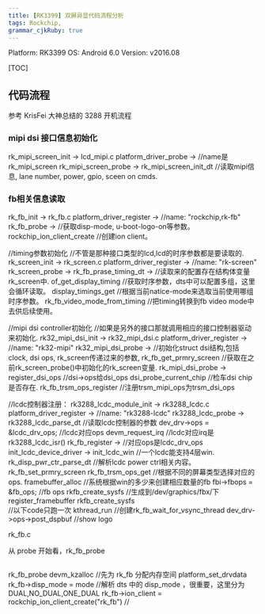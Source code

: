 ```yaml
---
title: [RK3399] 双屏异显代码流程分析
tags: Rockchip,
grammar_cjkRuby: true
---
```

Platform: RK3399 
OS: Android 6.0 
Version: v2016.08

[TOC]

## 代码流程
参考 KrisFei 大神总结的 3288 开机流程
### mipi dsi 接口信息初始化
rk_mipi_screen_init    ->    lcd_mipi.c
    platform_driver_probe ->    //name是rk_mipi_screen
        rk_mipi_screen_probe  ->
            rk_mipi_screen_init_dt    //读取mipi信息, lane number, power, gpio, sceen on cmds.


### fb相关信息读取
rk_fb_init ->    rk_fb.c
    platform_driver_register ->    //name: "rockchip,rk-fb"
        rk_fb_probe ->    //获取disp-mode, u-boot-logo-on等参数。
            rockchip_ion_client_create    //创建ion client。
        

//timing参数初始化
//不管是那种接口类型的lcd,lcd的时序参数都是要读取的.
rk_screen_init ->    rk_screen.c
    platform_driver_register ->    //name: "rk-screen"
        rk_screen_probe ->
            rk_fb_prase_timing_dt ->    //读取来的配置存在结构体变量rk_screen中.
                of_get_display_timing    //获取时序参数，dts中可以配置多组，这里会循环读取。
                display_timings_get    //根据当前natice-mode来选取当前使用哪组时序参数。
                rk_fb_video_mode_from_timing    //把timing转换到fb video mode中去供后续使用。


//mipi dsi controller初始化
//如果是另外的接口那就调用相应的接口控制器驱动来初始化.
rk32_mipi_dsi_init ->    rk32_mipi_dsi.c
    platform_driver_register ->    //name: "rk32-mipi"
        rk32_mipi_dsi_probe ->    //初始化struct dsi结构,包括clock, dsi ops, rk_screen传递过来的参数,
            rk_fb_get_prmry_screen    //获取在之前rk_screen_probe()中初始化的rk_screen变量.
            rk_mipi_dsi_probe ->
                register_dsi_ops    //dsi->ops给dsi_ops
                dsi_probe_current_chip    //检车dsi chip是否存在.
            rk_fb_trsm_ops_register        //注册trsm_mipi_ops为trsm_dsi_ops


//lcdc控制器注册：
rk3288_lcdc_module_init ->    rk3288_lcdc.c
    platform_driver_register ->    //name: "rk3288-lcdc"
        rk3288_lcdc_probe ->
            rk3288_lcdc_parse_dt    //读取lcdc控制器的参数
            dev_drv->ops = &lcdc_drv_ops;    //lcdc对应ops
            devm_request_irq    //lcdc对应irq是rk3288_lcdc_isr()
            rk_fb_register    -> //对应ops是lcdc_drv_ops
                init_lcdc_device_driver ->
                    init_lcdc_win    //一个lcdc能支持4层win.
                    rk_disp_pwr_ctr_parse_dt    //解析lcdc power ctrl相关内容。
                    rk_fb_set_prmry_screen
                    rk_fb_trsm_ops_get    //根据不同的屏幕类型选择对应的ops.
                framebuffer_alloc    //系统根据win的多少来创建相应数量的fb
                fbi->fbops = &fb_ops;    //fb ops
                rkfb_create_sysfs    //生成到/dev/graphics/fbx/下
                register_framebuffer
                rkfb_create_sysfs    
                //以下code只跑一次
                kthread_run    //创建rk_fb_wait_for_vsync_thread
                dev_drv->ops->post_dspbuf    //show logo

rk_fb.c

从 probe 开始看，rk_fb_probe
```

```
rk_fb_probe
  devm_kzalloc //先为 rk_fb 分配内存空间
  platform_set_drvdata
  rk_fb->disp_mode = mode //解析 dts 中的 disp_mode ，很重要，这里分为 DUAL,NO_DUAL,ONE_DUAL
  rk_fb->ion_client = rockchip_ion_client_create("rk_fb") //
  